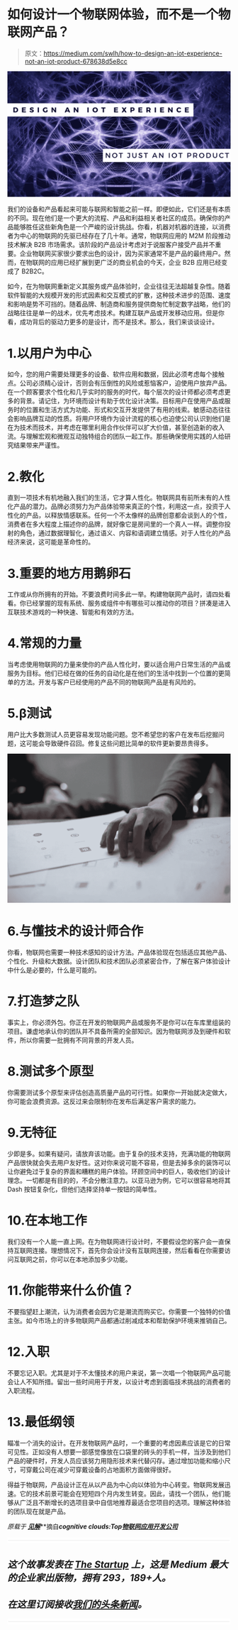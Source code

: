 # 如何设计一个物联网体验，而不是一个物联网产品？

> 原文：<https://medium.com/swlh/how-to-design-an-iot-experience-not-an-iot-product-678638d5e8cc>

![](img/45a27b2a597227f73127f42762902f4c.png)

我们的设备和产品看起来可能与联网和智能之前一样。即便如此，它们还是有本质的不同。现在他们是一个更大的流程、产品和利益相关者社区的成员。确保你的产品能够胜任这些新角色是一个严峻的设计挑战。你看，机器对机器的连接，以消费者为中心的物联网的先驱已经存在了几十年。通常，物联网应用的 M2M 阶段推动技术解决 B2B 市场需求。该阶段的产品设计考虑对于说服客户接受产品并不重要。企业物联网买家很少要求出色的设计，因为买家通常不是产品的最终用户。然而，在物联网的应用已经扩展到更广泛的商业机会的今天，企业 B2B 应用已经变成了 B2B2C。

如今，在为物联网重新定义其服务或产品体验时，企业往往无法超越复杂性。随着软件智能的大规模开发的形式因素和交互模式的扩散，这种技术进步的范围、速度和影响是势不可挡的。随着品牌、制造商和服务提供商匆忙制定数字战略，他们的战略往往是单一的战术，优先考虑技术。构建互联产品或开发移动应用。但是你看，成功背后的驱动力更多的是设计，而不是技术。那么，我们来谈谈设计。

# 1.以用户为中心

如今，您的用户需要处理更多的设备、软件应用和数据，因此必须考虑每个接触点。公司必须精心设计，否则会有压倒性的风险或惹恼客户，迫使用户放弃产品。在一个顾客要求个性化和几乎实时的服务的时代，每个层次的设计师都必须考虑更多的背景。请记住，为环境而设计有助于优化设计决策。目标用户在使用产品或服务时的位置和生活方式为功能、形式和交互开发提供了有用的线索。敏感动态往往会影响品牌互动的性质。将用户环境作为设计流程的核心也迫使公司认识到他们是在为技术而技术，并考虑在哪里利用合作伙伴可以扩大价值，甚至创造新的收入流。与理解宏观和微观互动独特组合的团队一起工作。那些确保使用实践的人给研究结果带来严谨性。

# 2.教化

直到一项技术有机地融入我们的生活，它才算人性化。物联网具有前所未有的人性化产品的潜力。品牌必须努力为产品体验带来真正的个性，利用这一点，投资于人性化的产品，以释放情感联系。任何一个不太像样的品牌创意都会谈到人的个性，消费者在多大程度上描述你的品牌，就好像它是房间里的一个真人一样。调整你投射的角色，通过数据理智化，通过语义、内容和语调建立情感。对于人性化的产品经济来说，这可能是革命性的。

# 3.重要的地方用鹅卵石

工作或从你所拥有的开始。不要浪费时间多此一举。构建物联网产品时，请四处看看。你已经掌握的现有系统、服务或组件中有哪些可以推动你的项目？拼凑是进入互联技术游戏的一种快速、智能和有效的方法。

# 4.常规的力量

当考虑使用物联网的力量来使你的产品人性化时，要以适合用户日常生活的产品或服务为目标。他们已经在做的任务的自动化是在他们的生活中找到一个位置的更简单的方法。开发与客户已经使用的产品不同的物联网产品是有风险的。

# 5.β测试

用户比大多数测试人员更容易发现功能问题。您不希望您的客户在发布后挖掘问题，这可能会导致硬件召回。修复这些问题比简单的软件更新要昂贵得多。

![](img/ffbb5d0e7ba45ce8437b15f2d8bdcc05.png)

# 6.与懂技术的设计师合作

你看，物联网也需要一种技术感知的设计方法。产品体验现在包括适应其他产品、个性化、升级和大数据。设计团队和技术团队必须紧密合作，了解在客户体验设计中什么是必要的，什么是可能的。

# 7.打造梦之队

事实上，你必须外包。你正在开发的物联网产品或服务不是你可以在车库里组装的项目。谦虚地承认你的团队并不具备所需的全部知识。因为物联网涉及到硬件和软件，所以你需要一批拥有不同背景的开发人员。

# 8.测试多个原型

你需要测试多个原型来评估创造高质量产品的可行性。如果你一开始就决定做大，你可能会浪费资源。这反过来会限制你在发布后满足客户需求的能力。

# 9.无特征

少即是多。如果有疑问，请放弃该功能。由于复杂的技术支持，充满功能的物联网产品很快就会失去用户友好性。这对你来说可能不容易，但是去掉多余的装饰可以让你避免过于复杂的界面和糟糕的用户体验。环顾空间中的巨人，吸收他们的设计理念。一切都是有目的的，不会分散注意力。以亚马逊为例，它可以很容易地将其 Dash 按钮复杂化，但他们选择坚持单一按钮的简单性。

# 10.在本地工作

我们没有一个人能一直上网。在为物联网进行设计时，不要假设您的客户会一直保持互联网连接。理想情况下，首先你会设计没有互联网连接，然后看看在你需要访问互联网之前，你可以在本地添加多少功能。

# 11.你能带来什么价值？

不要指望赶上潮流，认为消费者会因为它是潮流而购买它。你需要一个独特的价值主张。如今市场上的许多物联网产品都通过削减成本和帮助保护环境来推销自己。

# 12.入职

不要忘记入职。尤其是对于不太懂技术的用户来说，第一次唱一个物联网产品可能会让人不知所措。留出一些时间用于开发，以设计考虑到面临技术挑战的消费者的入职流程。

# 13.最低纲领

瞄准一个消失的设计。在开发物联网产品时，一个重要的考虑因素应该是它的日常可见性。正如没有人想要一部感觉像放在口袋里的砖头的手机一样，当涉及到他们产品的硬件时，开发人员应该努力用隐形技术来代替闪存。通过增加功能和缩小尺寸，可穿戴公司在减少可穿戴设备的占地面积方面做得很好。

得益于物联网，产品设计正在从以产品为中心向以体验为中心转变。物联网发展迅速。它的技术前景可能会在短短四个月内发生转变。因此，请找一个团队，他们能够从广泛且不断增长的选项目录中自信地推荐最适合您项目的选项。理解这种体验的团队现在就是产品。

*原载于* [***见解***](https://www.cognitiveclouds.com/insights/how-to-design-an-iot-experience-not-an-iot-product/)**摘自****cognitive clouds:Top***[***物联网应用开发公司***](https://www.cognitiveclouds.com/custom-software-development-services/internet-of-things-iot-application-development-company)*

*![](img/731acf26f5d44fdc58d99a6388fe935d.png)*

## *这个故事发表在 [The Startup](https://medium.com/swlh) 上，这是 Medium 最大的企业家出版物，拥有 293，189+人。*

## *在这里订阅接收[我们的头条新闻](http://growthsupply.com/the-startup-newsletter/)。*

*![](img/731acf26f5d44fdc58d99a6388fe935d.png)*